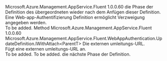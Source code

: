 <Type Name="IWithExternalRedirectUrls&lt;ParentT&gt;" FullName="Microsoft.Azure.Management.AppService.Fluent.WebAppAuthentication.UpdateDefinition.IWithExternalRedirectUrls&lt;ParentT&gt;">
  <TypeSignature Language="C#" Value="public interface IWithExternalRedirectUrls&lt;ParentT&gt;" />
  <TypeSignature Language="ILAsm" Value=".class public interface auto ansi abstract IWithExternalRedirectUrls`1&lt;ParentT&gt;" />
  <TypeSignature Language="DocId" Value="T:Microsoft.Azure.Management.AppService.Fluent.WebAppAuthentication.UpdateDefinition.IWithExternalRedirectUrls`1" />
  <TypeSignature Language="VB.NET" Value="Public Interface IWithExternalRedirectUrls(Of ParentT)" />
  <TypeSignature Language="F#" Value="type IWithExternalRedirectUrls&lt;'ParentT&gt; = interface" />
  <AssemblyInfo>
    <AssemblyName>Microsoft.Azure.Management.AppService.Fluent</AssemblyName>
    <AssemblyVersion>1.0.0.60</AssemblyVersion>
  </AssemblyInfo>
  <TypeParameters>
    <TypeParameter Name="ParentT" />
  </TypeParameters>
  <Interfaces />
  <Docs>
    <typeparam name="ParentT">die Phase der Definition des übergeordneten wieder nach dem Anfügen dieser Definition.</typeparam>
    <summary>
            Eine Web-app-Authentifizierung Definition ermöglicht Verzweigung angegeben werden.
            </summary>
    <remarks>To be added.</remarks>
  </Docs>
  <Members>
    <Member MemberName="WithAllowedExternalRedirectUrl">
      <MemberSignature Language="C#" Value="public Microsoft.Azure.Management.AppService.Fluent.WebAppAuthentication.UpdateDefinition.IWithAttach&lt;ParentT&gt; WithAllowedExternalRedirectUrl (string url);" />
      <MemberSignature Language="ILAsm" Value=".method public hidebysig newslot virtual instance class Microsoft.Azure.Management.AppService.Fluent.WebAppAuthentication.UpdateDefinition.IWithAttach`1&lt;!ParentT&gt; WithAllowedExternalRedirectUrl(string url) cil managed" />
      <MemberSignature Language="DocId" Value="M:Microsoft.Azure.Management.AppService.Fluent.WebAppAuthentication.UpdateDefinition.IWithExternalRedirectUrls`1.WithAllowedExternalRedirectUrl(System.String)" />
      <MemberSignature Language="VB.NET" Value="Public Function WithAllowedExternalRedirectUrl (url As String) As IWithAttach(Of ParentT)" />
      <MemberSignature Language="F#" Value="abstract member WithAllowedExternalRedirectUrl : string -&gt; Microsoft.Azure.Management.AppService.Fluent.WebAppAuthentication.UpdateDefinition.IWithAttach&lt;'ParentT&gt;" Usage="iWithExternalRedirectUrls.WithAllowedExternalRedirectUrl url" />
      <MemberType>Method</MemberType>
      <AssemblyInfo>
        <AssemblyName>Microsoft.Azure.Management.AppService.Fluent</AssemblyName>
        <AssemblyVersion>1.0.0.60</AssemblyVersion>
      </AssemblyInfo>
      <ReturnValue>
        <ReturnType>Microsoft.Azure.Management.AppService.Fluent.WebAppAuthentication.UpdateDefinition.IWithAttach&lt;ParentT&gt;</ReturnType>
      </ReturnValue>
      <Parameters>
        <Parameter Name="url" Type="System.String" />
      </Parameters>
      <Docs>
        <param name="url">Die externen umleitungs-URL.</param>
        <summary>
            Fügt eine externen umleitungs-URL an.
            </summary>
        <returns>To be added.</returns>
        <remarks>To be added.</remarks>
        <return>die nächste Phase der Definition.</return>
      </Docs>
    </Member>
  </Members>
</Type>